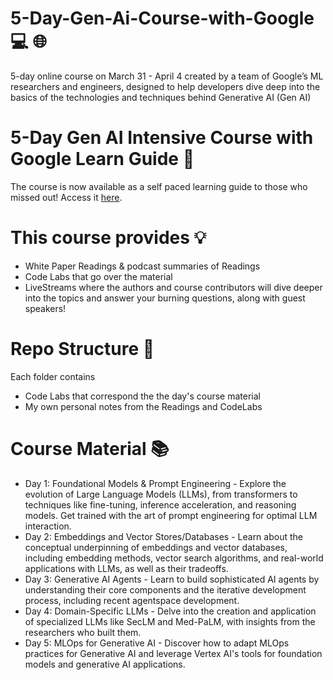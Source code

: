 # 5-Day-Gen-Ai-Course-with-Google 	:computer: :globe_with_meridians:
5-day online course on March 31 - April 4 created by a team of Google’s ML researchers and engineers, designed to help developers dive deep into the basics of the technologies and techniques behind Generative AI (Gen AI)

# 5-Day Gen AI Intensive Course with Google Learn Guide :bell:
The course is now available as a self paced learning guide to those who missed out!
Access it [here](https://www.kaggle.com/learn-guide/5-day-genai?utm_medium=email&utm_source=gamma&utm_campaign=learn-5daygenai).

# This course provides :bulb:
- White Paper Readings & podcast summaries of Readings
- Code Labs that go over the material
- LiveStreams where the authors and course contributors will dive deeper into the topics and answer your burning questions, along with guest speakers!

# Repo Structure :thought_balloon:
Each folder contains
- Code Labs that correspond the the day's course material
- My own personal notes from the Readings and CodeLabs

# Course Material :books:
- Day 1: Foundational Models & Prompt Engineering - Explore the evolution of Large Language Models (LLMs), from transformers to techniques like fine-tuning, inference acceleration, and reasoning models. Get trained with the art of prompt engineering for optimal LLM interaction.
- Day 2: Embeddings and Vector Stores/Databases - Learn about the conceptual underpinning of embeddings and vector databases, including embedding methods, vector search algorithms, and real-world applications with LLMs, as well as their tradeoffs.
- Day 3: Generative AI Agents - Learn to build sophisticated AI agents by understanding their core components and the iterative development process, including recent agentspace development.
- Day 4: Domain-Specific LLMs - Delve into the creation and application of specialized LLMs like SecLM and Med-PaLM, with insights from the researchers who built them.
- Day 5: MLOps for Generative AI - Discover how to adapt MLOps practices for Generative AI and leverage Vertex AI's tools for foundation models and generative AI applications.
